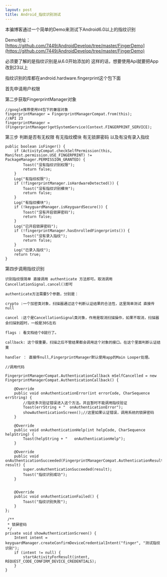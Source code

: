```yaml
---
layout: post
title: Android_指纹识别测试
---
```


本骗博客通过一个简单的Demo来测试下Android6.0以上的指纹识别




Demo地址：[https://github.com/7449/AndroidDevelop/tree/master/FingerDemo](https://github.com/7449/AndroidDevelop/tree/master/FingerDemo)

必须要了解的是指纹识别是从6.0开始添加的 这样的话，想要使用Api就要把App改到23以上

指纹识别的库都在android.hardware.fingerprint这个包下面

首先申请用户权限
>  <uses-permission android:name="android.permission.USE_FINGERPRINT" />


第二步获取FingerprintManager对象
	
	
	//google推荐使用V4包下的兼容对象
	fingerprintManager = FingerprintManagerCompat.from(this);
	//API 23
	fingerprintManager = (FingerprintManager)getSystemService(Context.FINGERPRINT_SERVICE);

第三步 判断是否有无权限 有无指纹模块 有无锁屏密码 以及有没有录入指纹

    public boolean isFinger() {
        if (ActivityCompat.checkSelfPermission(this, Manifest.permission.USE_FINGERPRINT) != PackageManager.PERMISSION_GRANTED) {
            Toast("没有指纹识别权限");
            return false;
        }
        Log("有指纹权限");
        if (!fingerprintManager.isHardwareDetected()) {
            Toast("没有指纹识别模块");
            return false;
        }
        Log("有指纹模块");
        if (!keyguardManager.isKeyguardSecure()) {
            Toast("没有开启锁屏密码");
            return false;
        }
        Log("已开启锁屏密码");
        if (!fingerprintManager.hasEnrolledFingerprints()) {
            Toast("没有录入指纹");
            return false;
        }
        Log("已录入指纹");
        return true;
    }

第四步调用指纹识别

	识别指纹很简单 直接调用 authenticate 方法即可。取消调用 CancellationSignal.cancel()即可

	authenticate方法需要5个参数，分别是：

	crypto :一个加密类对象，扫描器通过这个判断认证结果的合法性，这里简单测试 直接传null

	cancel :这个是CancellationSignal类对象，作用是取消扫描操作，如果不取消，扫描器会扫描到超时，一般是30S左右

	flags : 看文档给个0就行了。

	callback: 这个很重要，扫描之后不管结果都会调用这个对象的接口。在这个里面判断认证结果

	handler ： 直接传null,FingerprintManager默认使用app的Main Looper处理。

	//调用代码

    FingerprintManagerCompat.AuthenticationCallback mSelfCancelled = new FingerprintManagerCompat.AuthenticationCallback() {

        @Override
        public void onAuthenticationError(int errorCode, CharSequence errString) {
            //指纹多次验证错误进入这个方法。并且暂时不能调用指纹验证
            Toast(errString + "  onAuthenticationError");
            showAuthenticationScreen();//这里如果认证错误，调用系统的锁屏密码
        }

        @Override
        public void onAuthenticationHelp(int helpCode, CharSequence helpString) {
            Toast(helpString + "   onAuthenticationHelp");
        }

        @Override
        public void onAuthenticationSucceeded(FingerprintManagerCompat.AuthenticationResult result) {
            super.onAuthenticationSucceeded(result);
            Toast("指纹识别成功");
        }


        @Override
        public void onAuthenticationFailed() {
            Toast("指纹识别失败");
        }
    };

	 /**
     * 锁屏密码
     */
    private void showAuthenticationScreen() {
        Intent intent = keyguardManager.createConfirmDeviceCredentialIntent("finger", "测试指纹识别");
        if (intent != null) {
            startActivityForResult(intent, REQUEST_CODE_CONFIRM_DEVICE_CREDENTIALS);
        }
    }
